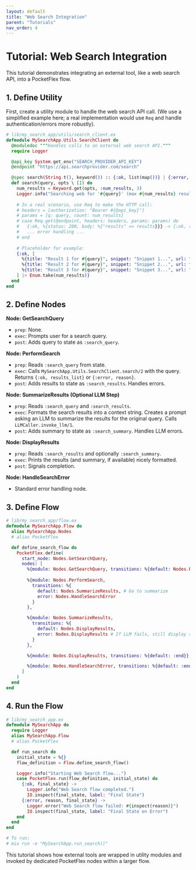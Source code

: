 ```yaml
---
layout: default
title: "Web Search Integration"
parent: "Tutorials"
nav_order: 4
---
```


# Tutorial: Web Search Integration

This tutorial demonstrates integrating an external tool, like a web search API, into a PocketFlex flow.

## 1. Define Utility

First, create a utility module to handle the web search API call. (We use a simplified example here; a real implementation would use `Req` and handle authentication/errors more robustly).

```elixir
# lib/my_search_app/utils/search_client.ex
defmodule MySearchApp.Utils.SearchClient do
  @moduledoc """Handles calls to an external web search API."""
  require Logger

  @api_key System.get_env("SEARCH_PROVIDER_API_KEY")
  @endpoint "https://api.searchprovider.com/search"

  @spec search(String.t(), keyword()) :: {:ok, list(map())} | {:error, any()}
  def search(query, opts \ []) do
    num_results = Keyword.get(opts, :num_results, 3)
    Logger.info("Searching web for '#{query}' (max #{num_results} results)...")
    
    # In a real scenario, use Req to make the HTTP call:
    # headers = [authorization: "Bearer #{@api_key}"]
    # params = [q: query, count: num_results]
    # case Req.get(@endpoint, headers: headers, params: params) do
    #   {:ok, %{status: 200, body: %{"results" => results}}} -> {:ok, results}
    #   ... error handling ...
    # end
    
    # Placeholder for example:
    {:ok, [
      %{title: "Result 1 for #{query}", snippet: "Snippet 1...", url: "http://example.com/1"},
      %{title: "Result 2 for #{query}", snippet: "Snippet 2...", url: "http://example.com/2"},
      %{title: "Result 3 for #{query}", snippet: "Snippet 3...", url: "http://example.com/3"}
    ] |> Enum.take(num_results)}
  end
end
```

## 2. Define Nodes

**Node: GetSearchQuery**
- `prep`: None.
- `exec`: Prompts user for a search query.
- `post`: Adds query to state as `:search_query`.

**Node: PerformSearch**
- `prep`: Reads `:search_query` from state.
- `exec`: Calls `MySearchApp.Utils.SearchClient.search/2` with the query. Returns `{:ok, results_list}` or `{:error, reason}`.
- `post`: Adds results to state as `:search_results`. Handles errors.

**Node: SummarizeResults (Optional LLM Step)**
- `prep`: Reads `:search_query` and `:search_results`.
- `exec`: Formats the search results into a context string. Creates a prompt asking an LLM to summarize the results for the original query. Calls `LLMCaller.invoke_llm/1`.
- `post`: Adds summary to state as `:search_summary`. Handles LLM errors.

**Node: DisplayResults**
- `prep`: Reads `:search_results` and optionally `:search_summary`.
- `exec`: Prints the results (and summary, if available) nicely formatted.
- `post`: Signals completion.

**Node: HandleSearchError**
- Standard error handling node.

## 3. Define Flow

```elixir
# lib/my_search_app/flow.ex
defmodule MySearchApp.Flow do
  alias MySearchApp.Nodes
  # alias PocketFlex

  def define_search_flow do
    PocketFlex.define(
      start_node: Nodes.GetSearchQuery,
      nodes: [
        %{module: Nodes.GetSearchQuery, transitions: %{default: Nodes.PerformSearch}},
        
        %{module: Nodes.PerformSearch, 
          transitions: %{
            default: Nodes.SummarizeResults, # Go to summarize
            error: Nodes.HandleSearchError
          }
        },

        %{module: Nodes.SummarizeResults, 
          transitions: %{
            default: Nodes.DisplayResults, 
            error: Nodes.DisplayResults # If LLM fails, still display raw results
          }
        },

        %{module: Nodes.DisplayResults, transitions: %{default: :end}},

        %{module: Nodes.HandleSearchError, transitions: %{default: :end}}
      ]
    )
  end
end
```

## 4. Run the Flow

```elixir
# lib/my_search_app.ex
defmodule MySearchApp do
  require Logger
  alias MySearchApp.Flow
  # alias PocketFlex

  def run_search do
    initial_state = %{}
    flow_definition = Flow.define_search_flow()

    Logger.info("Starting Web Search flow...")
    case PocketFlex.run(flow_definition, initial_state) do
      {:ok, final_state} ->
        Logger.info("Web Search flow completed.")
        IO.inspect(final_state, label: "Final State")
      {:error, reason, final_state} ->
        Logger.error("Web Search flow failed: #{inspect(reason)}")
        IO.inspect(final_state, label: "Final State on Error")
    end
  end
end

# To run:
# mix run -e "MySearchApp.run_search()"
```

This tutorial shows how external tools are wrapped in utility modules and invoked by dedicated PocketFlex nodes within a larger flow. 